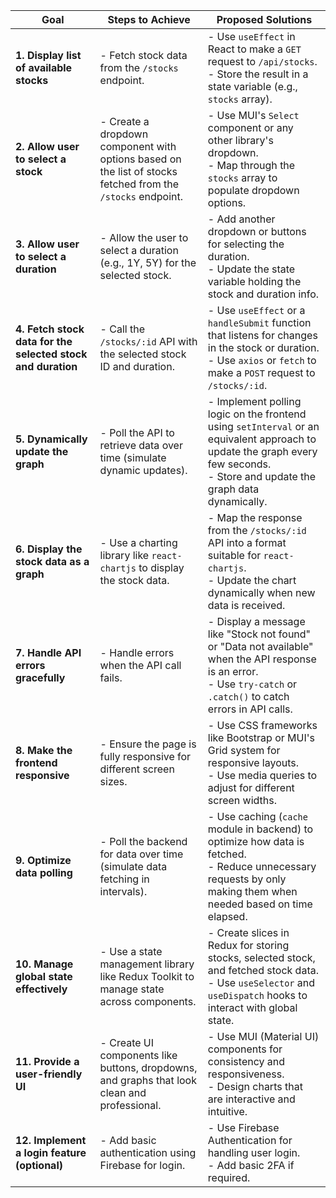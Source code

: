 | **Goal**                               | **Steps to Achieve**                                                                                         | **Proposed Solutions**                                                                                                                                               |
|----------------------------------------|------------------------------------------------------------------------------------------------------------|---------------------------------------------------------------------------------------------------------------------------------------------------------------------|
| **1. Display list of available stocks** | - Fetch stock data from the `/stocks` endpoint.                                                              | - Use `useEffect` in React to make a `GET` request to `/api/stocks`.<br>- Store the result in a state variable (e.g., `stocks` array).                              |
| **2. Allow user to select a stock**     | - Create a dropdown component with options based on the list of stocks fetched from the `/stocks` endpoint.  | - Use MUI's `Select` component or any other library's dropdown.<br>- Map through the `stocks` array to populate dropdown options.                                  |
| **3. Allow user to select a duration**  | - Allow the user to select a duration (e.g., 1Y, 5Y) for the selected stock.                                 | - Add another dropdown or buttons for selecting the duration.<br>- Update the state variable holding the stock and duration info.                                  |
| **4. Fetch stock data for the selected stock and duration** | - Call the `/stocks/:id` API with the selected stock ID and duration.                                         | - Use `useEffect` or a `handleSubmit` function that listens for changes in the stock or duration.<br>- Use `axios` or `fetch` to make a `POST` request to `/stocks/:id`.|
| **5. Dynamically update the graph**    | - Poll the API to retrieve data over time (simulate dynamic updates).                                         | - Implement polling logic on the frontend using `setInterval` or an equivalent approach to update the graph every few seconds.<br>- Store and update the graph data dynamically.|
| **6. Display the stock data as a graph** | - Use a charting library like `react-chartjs` to display the stock data.                                        | - Map the response from the `/stocks/:id` API into a format suitable for `react-chartjs`.<br>- Update the chart dynamically when new data is received.               |
| **7. Handle API errors gracefully**    | - Handle errors when the API call fails.                                                                      | - Display a message like "Stock not found" or "Data not available" when the API response is an error.<br>- Use `try-catch` or `.catch()` to catch errors in API calls.|
| **8. Make the frontend responsive**    | - Ensure the page is fully responsive for different screen sizes.                                            | - Use CSS frameworks like Bootstrap or MUI's Grid system for responsive layouts.<br>- Use media queries to adjust for different screen widths.                      |
| **9. Optimize data polling**           | - Poll the backend for data over time (simulate data fetching in intervals).                                 | - Use caching (`cache` module in backend) to optimize how data is fetched.<br>- Reduce unnecessary requests by only making them when needed based on time elapsed. |
| **10. Manage global state effectively** | - Use a state management library like Redux Toolkit to manage state across components.                        | - Create slices in Redux for storing stocks, selected stock, and fetched stock data.<br>- Use `useSelector` and `useDispatch` hooks to interact with global state. |
| **11. Provide a user-friendly UI**     | - Create UI components like buttons, dropdowns, and graphs that look clean and professional.                | - Use MUI (Material UI) components for consistency and responsiveness.<br>- Design charts that are interactive and intuitive.                                     |
| **12. Implement a login feature (optional)** | - Add basic authentication using Firebase for login.                                                        | - Use Firebase Authentication for handling user login.<br>- Add basic 2FA if required.                                                                             |
